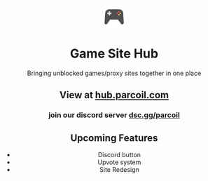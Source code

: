 <div align=center>
<img src="public/logo512.png" width="50" height="50">


# Game Site Hub

Bringing unblocked games/proxy sites together in one place

## View at [hub.parcoil.com](https://hub.parcoil.com)

### join our discord server [dsc.gg/parcoil](https://dsc.gg/parcoil)

## Upcoming Features 

- Discord button
- Upvote system
- Site Redesign 

